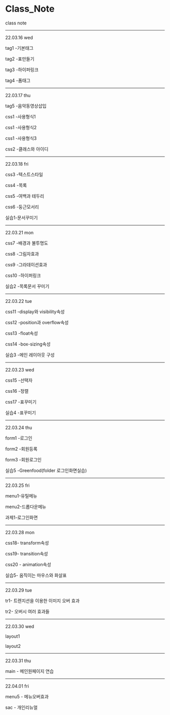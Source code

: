 # Class_Note
class note

***
22.03.16 wed


  tag1 -기본태그
  
  tag2 -표만들기
  
  tag3 -하이퍼링크
  
  tag4 -폼태그
  
  
***
22.03.17 thu


  tag5 -음악동영상삽입
  
  css1 -사용형식1
  
  css1 -사용형식2
  
  css1 -사용형식3
  
  css2 -클래스와 아이디
  
  
***

22.03.18 fri


  css3 -텍스트스타일
  
  css4 -목록
  
  css5 -여백과 테두리
  
  css6 -둥근모서리
  
  실습1-문서꾸미기
  
  
***
22.03.21 mon


  css7 -배경과 불투명도
  
  css8 -그림자효과
  
  css9 -그라데이션효과
  
  css10 -하이퍼링크
  
  실습2 -목록문서 꾸미기
  
  
***

22.03.22 tue


  css11 -display와 visibility속성
  
  css12 -position과 overflow속성
  
  css13 -float속성
  
  css14 -box-sizing속성
  
  실습3 -메인 레이아웃 구성
  
  
***


22.03.23 wed

  css15 -선택자
  
  css16 -정렬
  
  css17 -표꾸미기
  
  실습4 -표꾸미기
***

22.03.24 thu


form1 -로그인
  
  form2 -회원등록
  
  form3 -회원로그인
  
  실습5 -Greenfood(folder 로그인화면실습)  

  ***

22.03.25 fri

  
  menu1-유틸메뉴
  
  menu2-드롭다운메뉴
  
  과제1-로그인화면
  
  
 ***

22.03.28 mon

  
  css18- transform속성
  
  css19- transition속성
  
  css20 - animation속성
  
  실습5- 움직이는 마우스와 화살표
  
   ***

22.03.29 tue

  
  tr1- 트렌지션을 이용한 이미지 오버 효과
  
  tr2- 오버시 여러 효과들
  
  
***

22.03.30 wed

  
  layout1
  
  layout2
  
  
***

22.03.31 thu

  
 main - 메인원페이지 연습

***

22.04.01 fri

  
 menu5 - 메뉴오버효과
 
 sac - 개인리뉴얼
  
  
  
  
  
  
  

  
  
  
